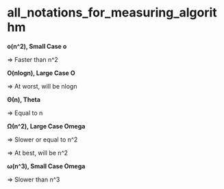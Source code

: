 # all_notations_for_measuring_algorithm

**o(n^2), Small Case o** 

⇒ Faster than n^2 

**O(nlogn), Large Case O**

⇒ At worst, will be nlogn

**Θ(n), Theta**

⇒ Equal to n 

**Ω(n^2), Large Case Omega**

⇒ Slower or equal to n^2

⇒ At best, will be n^2

**ω(n^3), Small Case Omega** 

⇒ Slower than n^3
